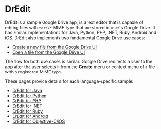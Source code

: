 # DrEdit

DrEdit is a sample Google Drive app, is a text editor that is capable of editing files with `text/*` MIME type that are stored in user's Google Drive. It has similar implementations for Java, Python, PHP, .NET, Ruby, Android and iOS. DrEdit also implements two fundamental Google Drive use cases:

* [Create a new file from the Google Drive UI](https://developers.google.com/drive/integrate-create#create_a_new_file_from_the_drive_ui)
* [Open a file from the Google Drive UI](https://developers.google.com/drive/integrate-open#open_files_using_the_open_with_contextual_menu)

The flow for both use cases is similar. Google Drive redirects a user to the
app after the user selects it from the **Create** menu or context menu of a
file with a registered MIME type.

These pages provide details for each language-specific sample:

* [DrEdit for Java](https://developers.google.com/drive/examples/java)
* [DrEdit for Python](https://developers.google.com/drive/examples/python)
* [DrEdit for PHP](https://developers.google.com/drive/examples/php)
* [DrEdit for .NET](https://developers.google.com/drive/examples/dotnet)
* [DrEdit for Ruby](https://developers.google.com/drive/examples/ruby)
* [DrEdit for Android](https://developers.google.com/drive/examples/android)
* [DrEdit for Objective-C/iOS](https://developers.google.com/drive/examples/objectivec)
